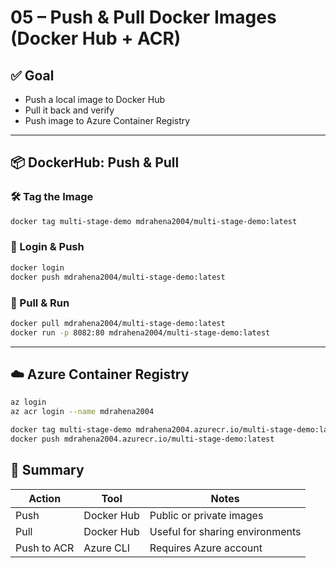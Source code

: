 # 05 – Push & Pull Docker Images (Docker Hub + ACR)

## ✅ Goal

- Push a local image to Docker Hub
- Pull it back and verify
- Push image to Azure Container Registry

---

## 📦 DockerHub: Push & Pull

### 🛠 Tag the Image

```bash
docker tag multi-stage-demo mdrahena2004/multi-stage-demo:latest
````

### 🔐 Login & Push

```bash
docker login
docker push mdrahena2004/multi-stage-demo:latest
```

### 🔽 Pull & Run

```bash
docker pull mdrahena2004/multi-stage-demo:latest
docker run -p 8082:80 mdrahena2004/multi-stage-demo:latest
```

---

## ☁️ Azure Container Registry

```bash
az login
az acr login --name mdrahena2004

docker tag multi-stage-demo mdrahena2004.azurecr.io/multi-stage-demo:latest
docker push mdrahena2004.azurecr.io/multi-stage-demo:latest
```



## 📝 Summary

| Action      | Tool       | Notes                           |
| ----------- | ---------- | ------------------------------- |
| Push        | Docker Hub | Public or private images        |
| Pull        | Docker Hub | Useful for sharing environments |
| Push to ACR | Azure CLI  | Requires Azure account          |

